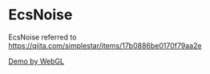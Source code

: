 # EcsNoise
EcsNoise referred to https://qiita.com/simplestar/items/17b0886be0170f79aa2e

[Demo by WebGL](https://shiena.github.io/EcsNoise/)
